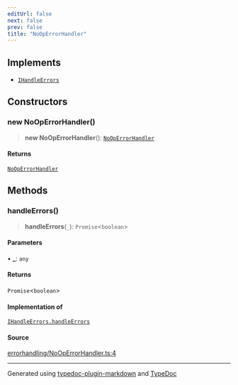 ```yaml
---
editUrl: false
next: false
prev: false
title: "NoOpErrorHandler"
---
```


## Implements

- [`IHandleErrors`](/api/interfaces/ihandleerrors/)

## Constructors

### new NoOpErrorHandler()

> **new NoOpErrorHandler**(): [`NoOpErrorHandler`](/api/classes/nooperrorhandler/)

#### Returns

[`NoOpErrorHandler`](/api/classes/nooperrorhandler/)

## Methods

### handleErrors()

> **handleErrors**(`_`): `Promise`\<`boolean`\>

#### Parameters

• **\_**: `any`

#### Returns

`Promise`\<`boolean`\>

#### Implementation of

[`IHandleErrors.handleErrors`](/api/interfaces/ihandleerrors/#handleerrors)

#### Source

[errorhandling/NoOpErrorHandler.ts:4](https://github.com/fostertheweb/spotify-web-sdk/blob/eb6b780/src/errorhandling/NoOpErrorHandler.ts#L4)

***

Generated using [typedoc-plugin-markdown](https://www.npmjs.com/package/typedoc-plugin-markdown) and [TypeDoc](https://typedoc.org/)

